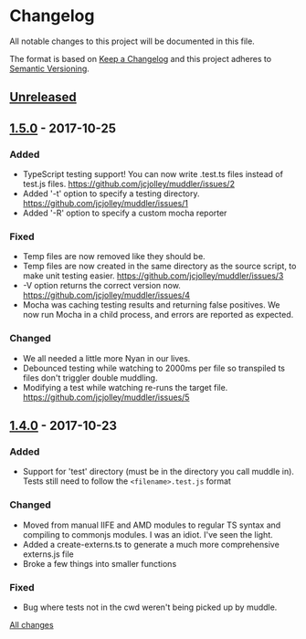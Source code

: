 # Changelog
All notable changes to this project will be documented in this file.

The format is based on [Keep a Changelog](http://keepachangelog.com/en/1.0.0/)
and this project adheres to [Semantic Versioning](http://semver.org/spec/v2.0.0.html).

## [Unreleased]

## [1.5.0](https://github.com/jcjolley/muddler/compare/v1.4.0...v1.5.0) - 2017-10-25
### Added
- TypeScript testing support!  You can now write .test.ts files instead of test.js files.  https://github.com/jcjolley/muddler/issues/2
- Added '-t' option to specify a testing directory.  https://github.com/jcjolley/muddler/issues/1
- Added '-R' option to specify a custom mocha reporter

### Fixed
- Temp files are now removed like they should be.
- Temp files are now created in the same directory as the source script, to make unit testing easier. https://github.com/jcjolley/muddler/issues/3
- -V option returns the correct version now. https://github.com/jcjolley/muddler/issues/4
- Mocha was caching testing results and returning false positives.  We now run Mocha in a child process, and errors are reported as expected.

### Changed
- We all needed a little more Nyan in our lives.
- Debounced testing while watching to 2000ms per file so transpiled ts files don't triggler double muddling.
- Modifying a test while watching re-runs the target file.  https://github.com/jcjolley/muddler/issues/5


## [1.4.0] - 2017-10-23
### Added
- Support for 'test' directory (must be in the directory you call muddle in).  Tests still need to follow the `<filename>.test.js` format

### Changed
- Moved from manual IIFE and AMD modules to regular TS syntax and compiling to commonjs modules.  I was an idiot.  I've seen the light.
- Added a create-externs.ts to generate a much more comprehensive externs.js file
- Broke a few things into smaller functions

### Fixed
- Bug where tests not in the cwd weren't being picked up by muddle.


[All changes](https://github.com/jcjolley/muddler/compare/v1.3.5...v1.4.0)

[Unreleased]: https://github.com/jcjolley/muddler/compare/v1.5.0...HEAD
[1.5.0]: https://github.com/jcjolley/muddler/compare/v1.4.0...v1.5.0
[1.4.0]: https://github.com/jcjolley/muddler/compare/v1.3.5...v1.4.0
